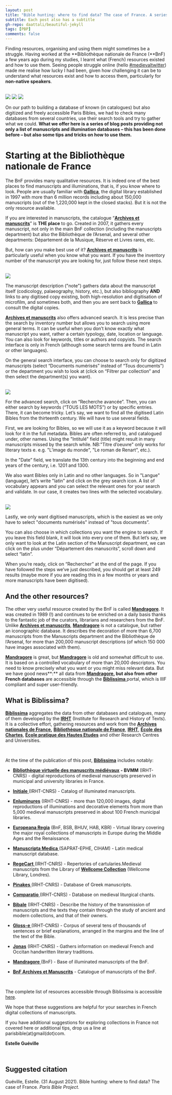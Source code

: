 ```yaml
---
layout: post
title: "Bible hunting: where to find data? The case of France. A series"
subtitle: Each post also has a subtitle
gh-repo: daattali/beautiful-jekyll
tags: [PBP]
comments: false
---
```


Finding resources, organising and using them might sometimes be a struggle. Having worked at the **Bibliothèque nationale de France (**BnF) a few years ago during my studies, I learnt what (French) resources existed and how to use them. Seeing people struggle online (hello [#medievaltwitter](https://twitter.com/search?q=%23MedievalTwitter&src=hashtag_click)) made me realise how lucky I had been, given how challenging it can be to understand what resources exist and how to access them, particularly for **non-native speakers**.

<br>

<img src="/assets/Blog7_Fig1.png">

<img src="/assets/Blog7_Fig2.png">

<img src="/assets/Blog7_Fig3.png">

<br>

On our path to building a database of known (in catalogues) but also digitized and freely accessible Paris Bibles, we had to check many databases from several countries, use their search tools and try to gather what we could. **What we offer here is a series of blog posts providing not only a list of manuscripts and illumination databases – this has been done before – but also some tips and tricks on how to use them.**



# **Starting at the Bibliothèque nationale de France**

The BnF provides many qualitative resources. It is indeed one of the best places to find manuscripts and illuminations, that is, if you know where to look. People are usually familiar with [**Gallica**](https://gallica.bnf.fr/), the digital library established in 1997 with more than 6 million records including about 150,000 manuscripts (out of the 1,220,000 kept in the closed stacks). But it is not the only resource available.

If you are interested in manuscripts, the catalogue “[**Archives et manuscrits**](https://archivesetmanuscrits.bnf.fr)” is **THE place** to go. Created in 2007, it gathers every manuscript, not only in the main BnF collection (including the manuscripts department) but also the Bibliothèque de l’Arsenal, and several other departments: Département de la Musique, Réserve et Livres rares, etc.

But, how can you make best use of it? [**Archives et manuscrits**](https://archivesetmanuscrits.bnf.fr) is particularly useful when you know what you want. If you have the inventory number of the manuscript you are looking for, just follow these next steps.

<br>

<img src="/assets/Blog7_Fig4.png">

<br>

The manuscript description ("note") gathers data about the manuscript itself (codicology, palaeography, history, etc.), but also bibliography **AND** links to any digitised copy existing, both high-resolution and digitisation of microfilm, and sometimes both, and then you are sent back to [**Gallica**](https://gallica.bnf.fr/) to consult the digital copies.

[**Archives et manuscrits**](https://archivesetmanuscrits.bnf.fr) also offers advanced search. It is less precise than the search by inventory number but allows you to search using more general terms. It can be useful when you don’t know exactly what manuscript you want, rather a certain typology, date, location or language. You can also look for keywords, titles or authors and copyists. The search interface is only in French (although some search terms are found in Latin or other languages).

On the general search interface, you can choose to search only for digitized manuscripts (select “Documents numérisés” instead of “Tous documents”) or the department you wish to look at (click on “Filtrer par collection” and then select the department(s) you want).

<br>

<img src="/assets/Blog7_Fig5.png">

<br>

For the advanced search, click on “Recherche avancée”. Then, you can either search by keywords (“TOUS LES MOTS”) or by specific entries. There, it can become tricky. Let’s say, we want to find all the digitised Latin Bibles from the thirteenth century. We will have to use several fields. 

First, we are looking for Bibles, so we will use it as a keyword because it will look for it in the full metadata. Bibles are often referred to, and catalogued under, other names. Using the "Intitulé" field (title) might result in many manuscripts missed by the search while. NB:"Titre d’oeuvre" only works for literary texts e. e.g. "L’image du monde", "Le roman de Renart", etc.). 

In the "Date” field, we translate the 13th century into the beginning and end years of the century, i.e. 1201 and 1300.

We also want Bibles only in Latin and no other languages. So in "Langue" (language), let’s write "latin" and click on the grey search icon. A list of vocabulary appears and you can select the relevant ones for your search and validate. In our case, it creates two lines with the selected vocabulary.

<br>

<img src="/assets/Blog7_Fig6.png">

<br>

Lastly, we only want digitised manuscripts, which is the easiest as we only have to select "documents numérisés" instead of "tous documents”.

You can also choose in which collections you want the engine to search. If you leave this field blank, it will look into every one of them. But let’s say, we only want to look at the Latin section of the Manuscript department, we can click on the plus under “Département des manuscrits”, scroll down and select “latin”.

When you’re ready, click on “Rechercher” at the end of the page. If you have followed the steps we’ve just described, you should get at least 249 results (maybe more if you are reading this in a few months or years and more manuscripts have been digitised).



## **And the other resources?**

The other very useful resource created by the BnF is called [**Mandragore**](http://mandragore.bnf.fr/html/accueil.html). It was created in 1989 (!) and continues to be enriched on a daily basis thanks to the fantastic job of the curators, librarians and researchers from the BnF. Unlike [**Archives et manuscrits**](https://archivesetmanuscrits.bnf.fr), [**Mandragore**](http://mandragore.bnf.fr/html/accueil.html) is not a catalogue, but rather an iconographic database. It describes the decoration of more than 6,700 manuscripts from the Manuscripts department and the Bibliothèque de l’Arsenal, for more than 200,000 manuscript descriptions (of which 150 000 have images associated with them).

[**Mandragore**](http://mandragore.bnf.fr/html/accueil.html) is great, but [**Mandragore**](http://mandragore.bnf.fr/html/accueil.html) is old and somewhat difficult to use. It is based on a controlled vocabulary of more than 20,000 descriptors. You need to know precisely what you want or you might miss relevant data. But we have good news**:** all data from [**Mandragore**](http://mandragore.bnf.fr/html/accueil.html)**, but also from other French databases** are accessible through the [**Biblissima** ](https://portail.biblissima.fr/)portal, which is IIIF compliant and super user-friendly.



## **What is Biblissima?**

[**Biblissima**](https://portail.biblissima.fr/) aggregates the data from other databases and catalogues, many of them developed by the [**IRHT**](https://www.irht.cnrs.fr/) (Institute for Research and History of Texts). It is a collective effort, gathering resources and work from the [**Archives nationales de France**](https://www.archives-nationales.culture.gouv.fr/)**,** [**Bibliothèque nationale de France**](https://www.bnf.fr/fr), [**IRHT**](https://www.irht.cnrs.fr/), [**École** **des Chartes**](http://www.chartes.psl.eu/), [**École pratique des Hautes Etudes**](https://www.ephe.psl.eu/) and other Research Centres and Universities.

<br>

At the time of the publication of this post, [**Biblissima**](https://portail.biblissima.fr/) includes notably:

- [**Bibliothèque virtuelle des manuscrits médiévaux**](https://bvmm.irht.cnrs.fr/) **- BVMM** (IRHT-CNRS) - digital reproductions of medieval manuscripts preserved in municipal and university libraries in France.

- [**Initiale** ](http://initiale.irht.cnrs.fr)(IRHT-CNRS) - Catalog of illuminated manuscripts.

- [**Enluminures**](http://www.enluminures.culture.fr/documentation/enlumine/fr/index3.html) (IRHT-CNRS) - more than 120,000 images, digital reproductions of illuminations and decorative elements from more than 5,000 medieval manuscripts preserved in about 100 French municipal libraries.

- [**Europeana Regia**](https://www.europeana.eu/fr/exhibitions/royal-book-collections) (BnF, BSB, BHUV, HAB, KBR) - Virtual library covering the major royal collections of manuscripts in Europe during the Middle Ages and the Renaissance.

- [**Manuscripta Medica** ](http://www.manuscripta-medica.com)(SAPRAT-EPHE, CIHAM) - Latin medical manuscript database.

- [**RegeCart** ](http://regecart.irht.cnrs.fr)(IRHT-CNRS) - Repertories of cartularies.Medieval manuscripts from the Library of [**Wellcome Collection**](http://wellcomelibrary.org) (Wellcome Library, Londres).

- [**Pinakes** ](http://pinakes.irht.cnrs.fr)(IRHT-CNRS) - Database of Greek manuscripts.

- [**Comparatio** ](http://comparatio.irht.cnrs.fr)(IRHT-CNRS) - Database on medieval liturgical chants.

- [**Bibale**](https://bibale.irht.cnrs.fr/) (IRHT-CNRS) - Describe the history of the transmission of manuscripts and the texts they contain through the study of ancient and modern collections, and that of their owners.

- [**Gloss-e** ](https://gloss-e.irht.cnrs.fr/)(IRHT-CNRS) - Corpus of several tens of thousands of sentences or brief explanations, arranged in the margins and the line of the text of the Bible.

- [**Jonas**](https://jonas.irht.cnrs.fr/) (IRHT-CNRS) - Gathers information on medieval French and Occitan handwritten literary traditions.

- [**Mandragore** ](http://mandragore.bnf.fr)(BnF) - Base of illuminated manuscripts of the BnF.

- [**BnF Archives et Manuscrits**](http://archivesetmanuscrits.bnf.fr) - Catalogue of manuscripts of the BnF.

  <br>

The complete list of resources accessible through Biblissima is accessible [here](https://projet.biblissima.fr/fr/ressources/ressources-biblissima?lang=en).

We hope that these suggestions are helpful for your searches in French digital collections of manuscripts. 

If you have additional suggestions for exploring collections in France not covered here or additional tips, drop us a line at parisbible(at)gmail(dot)com. 



**Estelle Guéville**

<br>

## **Suggested citation**

Guéville, Estelle. (31 August 2021). Bible hunting: where to find data? The case of France. *Paris Bible Project.*

